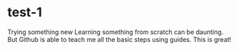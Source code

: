 # test-1
Trying something new
Learning something from scratch can be daunting. But Github is able to teach me all the basic steps using guides. This is great!
